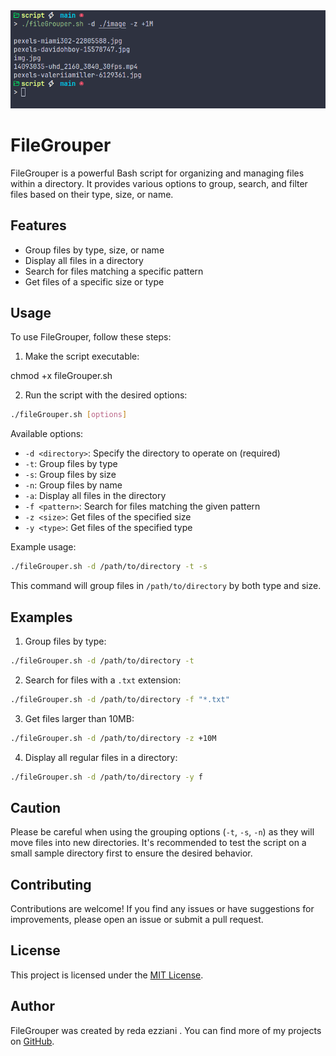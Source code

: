 <img src="./image/cover.png" alt="Version">

# FileGrouper

FileGrouper is a powerful Bash script for organizing and managing files within a directory. It provides various options to group, search, and filter files based on their type, size, or name.

## Features

- Group files by type, size, or name
- Display all files in a directory
- Search for files matching a specific pattern
- Get files of a specific size or type

## Usage

To use FileGrouper, follow these steps:

1. Make the script executable:

chmod +x fileGrouper.sh


2. Run the script with the desired options:
```bash
./fileGrouper.sh [options]

```

Available options:
- `-d <directory>`: Specify the directory to operate on (required)
- `-t`: Group files by type
- `-s`: Group files by size
- `-n`: Group files by name
- `-a`: Display all files in the directory
- `-f <pattern>`: Search for files matching the given pattern
- `-z <size>`: Get files of the specified size
- `-y <type>`: Get files of the specified type

Example usage:
```bash
./fileGrouper.sh -d /path/to/directory -t -s
```
This command will group files in `/path/to/directory` by both type and size.

## Examples

1. Group files by type:
```bash
./fileGrouper.sh -d /path/to/directory -t
```

2. Search for files with a `.txt` extension:
```bash
./fileGrouper.sh -d /path/to/directory -f "*.txt"
```

3. Get files larger than 10MB:
```bash
./fileGrouper.sh -d /path/to/directory -z +10M
```
4. Display all regular files in a directory:
```bash
./fileGrouper.sh -d /path/to/directory -y f
```

## Caution

Please be careful when using the grouping options (`-t`, `-s`, `-n`) as they will move files into new directories. It's recommended to test the script on a small sample directory first to ensure the desired behavior.

## Contributing

Contributions are welcome! If you find any issues or have suggestions for improvements, please open an issue or submit a pull request.

## License

This project is licensed under the [MIT License](LICENSE).

## Author

FileGrouper was created by reda ezziani . You can find more of my projects on [GitHub](https://github.com/redaezzaini).
